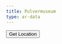 ```yaml
---
title: Pulvermuseum
type: ar-data
---
```



<div id="ar-wrap"></div>

<button id="get-location">Get Location</button>

<script>
const button = document.getElementById("get-location");
const arWrap = document.getElementById("ar-wrap");

const clientPos = {};

button.addEventListener("click", () => {
  navigator.geolocation.getCurrentPosition((position) => {
    clientPos.lat = position.coords.latitude +  0.001;
    clientPos.long = position.coords.longitude;

    const html = `
        <a-scene 
            style="position:absolute; top: 0; left: 0; right: 0; bottom: 0;" 
            vr-mode-ui='enabled: false' 
            arjs='sourceType: webcam; videoTexture: true; debugUIEnabled: false; ' 
            light="defaultLightsEnabled: false"
            renderer='antialias: true; alpha: true'>

            <a-light type="directional" position="0 0 0" rotation="-90 0 0" target="#directionaltarget">
                <a-entity id="directionaltarget" position="0 0 -1"></a-entity>
            </a-light>
            
            <a-entity light="type: spot; angle: 45"></a-entity>

            <a-entity light="type: point; intensity: 0.75; distance: 50; decay: 2" position="0 10 10"></a-entity>

            <a-camera gps-new-camera='gpsMinDistance: 1'></a-camera>
            <a-entity material='color: red' geometry='primitive: box' rotation="0 15 0" gps-new-entity-place="latitude: ${clientPos.lat}; longitude: ${clientPos.long}" scale="45 45 45"></a-entity>

        </a-scene>
    `;

    arWrap.innerHTML = html;

    observeCam();

  });
});


const observeCam = () => {
    let testEntityAdded = false;
    
    const camera = document.querySelector("[gps-new-camera]");

    camera.addEventListener("gps-camera-update-position", e => {
        if(!testEntityAdded) {
            
            // Add a box to the north of the initial GPS position
            const entity = document.createElement("a-box");
            entity.setAttribute("scale", {
                x: 1, 
                y: 1,
                z: 1
            });
            entity.setAttribute('material', { color: 'blue' } );
            entity.setAttribute('gps-new-entity-place', {
                latitude: e.detail.position.latitude,
                longitude: e.detail.position.longitude 
            });
            document.querySelector("a-scene").appendChild(entity);

            const text = document.createElement("a-text");
            const textScale = 1;

            text.id = "showPostion";
            text.setAttribute('gps-new-entity-place', {
                latitude: e.detail.position.latitude + 0.00001,
                longitude: e.detail.position.longitude + 0.00001
                });
            text.setAttribute("look-at", "[gps-new-camera]");
            text.setAttribute("scale", {
                x: textScale,
                y: textScale,
                z: textScale
            });
            
            text.setAttribute("value", e.detail.position.latitude);
            text.setAttribute("align", "center");
            document.querySelector("a-scene").appendChild(text);

            testEntityAdded = true;

        }

        navigator.geolocation.watchPosition(updatePositions);
        // const text = document.getElementById("showPostion");

    });
};

const updatePositions = (position) => {
    clientPos.lat =  position.coords.latitude;
    clientPos.long =  position.coords.longitude;
    
    const showPostion = document.getElementById("showPostion");
    showPostion.setAttribute("value", clientPos.lat);
};

</script>
